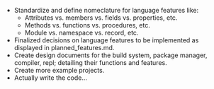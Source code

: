 - Standardize and define nomeclature for language features like:
  - Attributes vs. members vs. fields vs. properties, etc.
  - Methods vs. functions vs. procedures, etc.
  - Module vs. namespace vs. record, etc.
- Finalized decisions on language features to be implemented as displayed in planned_features.md.
- Create design documents for the build system, package manager, compiler, repl; detailing their functions and features.
- Create more example projects.
- Actually write the code...